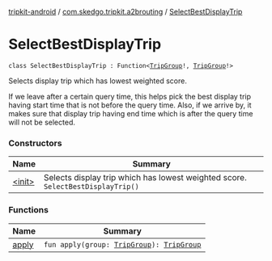 [tripkit-android](../../index.md) / [com.skedgo.tripkit.a2brouting](../index.md) / [SelectBestDisplayTrip](./index.md)

# SelectBestDisplayTrip

`class SelectBestDisplayTrip : Function<`[`TripGroup`](../../com.skedgo.tripkit.routing/-trip-group/index.md)`!, `[`TripGroup`](../../com.skedgo.tripkit.routing/-trip-group/index.md)`!>`

Selects display trip which has lowest weighted score.

 If we leave after a certain query time, this helps pick the best display trip having start time that is not before the query time. Also, if we arrive by, it makes sure that display trip having end time which is after the query time will not be selected.

### Constructors

| Name | Summary |
|---|---|
| [&lt;init&gt;](-init-.md) | Selects display trip which has lowest weighted score. `SelectBestDisplayTrip()` |

### Functions

| Name | Summary |
|---|---|
| [apply](apply.md) | `fun apply(group: `[`TripGroup`](../../com.skedgo.tripkit.routing/-trip-group/index.md)`): `[`TripGroup`](../../com.skedgo.tripkit.routing/-trip-group/index.md) |

